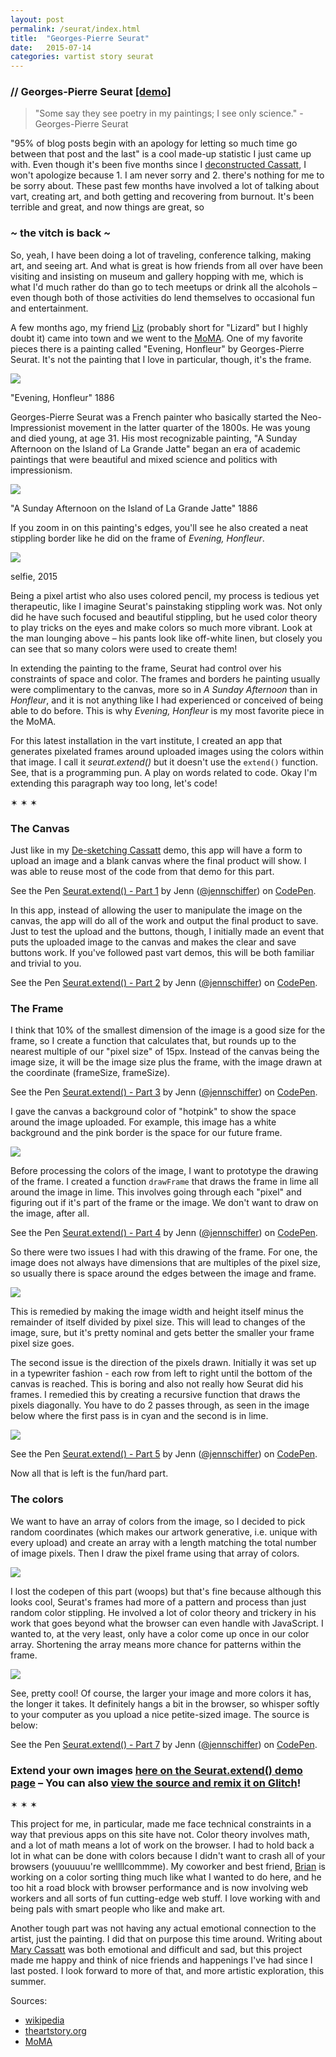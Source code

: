 ```yaml
---
layout: post
permalink: /seurat/index.html
title:  "Georges-Pierre Seurat"
date:   2015-07-14
categories: vartist story seurat
---
```


<h3 class="title">// Georges-Pierre Seurat <a href="https://vart-seurat.glitch.me/">[demo]</a></h3>

<blockquote>"Some say they see poetry in my paintings; I see only science." - Georges-Pierre Seurat</blockquote>

"95% of blog posts begin with an apology for letting so much time go between that post and the last" is a cool made-up statistic I just came up with. Even though it's been five months since I [deconstructed Cassatt](/cassatt), I won't apologize because 1. I am never sorry and 2. there's nothing for me to be sorry about. These past few months have involved a lot of talking about vart, creating art, and both getting and recovering from burnout. It's been terrible and great, and now things are great, so

### *~* the vitch is back *~*

So, yeah, I have been doing a lot of traveling, conference talking, making art, and seeing art. And what is great is how friends from all over have been visiting and insisting on museum and gallery hopping with me, which is what I'd much rather do than go to tech meetups or drink all the alcohols – even though both of those activities do lend themselves to occasional fun and entertainment.

A few months ago, my friend [Liz](https://twitter.com/infraredflower) (probably short for "Lizard" but I highly doubt it) came into town and we went to the [MoMA](http://moma.org). One of my favorite pieces there is a painting called "Evening, Honfleur" by Georges-Pierre Seurat. It's not the painting that I love in particular, though, it's the frame.

<img src="/assets/seurat/honfleur.png" />

<p class="caption">"Evening, Honfleur" 1886</p>

Georges-Pierre Seurat was a French painter who basically started the Neo-Impressionist movement in the latter quarter of the 1800s. He was young and died young, at age 31. His most recognizable painting, "A Sunday Afternoon on the Island of La Grande Jatte" began an era of academic paintings that were beautiful and mixed science and politics with impressionism.

<img src="/assets/seurat/sunday.png" />

<p class="caption">"A Sunday Afternoon on the Island of La Grande Jatte" 1886</p>

If you zoom in on this painting's edges, you'll see he also created a neat stippling border like he did on the frame of *Evening, Honfleur*.

<img src="/assets/seurat/same.png" />

<p class="caption">selfie, 2015</p>

Being a pixel artist who also uses colored pencil, my process is tedious yet therapeutic, like I imagine Seurat's painstaking stippling work was. Not only did he have such focused and beautiful stippling, but he used color theory to play tricks on the eyes and make colors so much more vibrant. Look at the man lounging above – his pants look like off-white linen, but closely you can see that so many colors were used to create them!

In extending the painting to the frame, Seurat had control over his constraints of space and color. The frames and borders he painting usually were complimentary to the canvas, more so in *A Sunday Afternoon* than in *Honfleur*, and it is not anything like I had experienced or conceived of being able to do before. This is why *Evening, Honfleur* is my most favorite piece in the MoMA.

For this latest installation in the vart institute, I created an app that generates pixelated frames around uploaded images using the colors within that image. I call it *seurat.extend()* but it doesn't use the `extend()` function. See, that is a programming pun. A play on words related to code. Okay I'm extending this paragraph way too long, let's code!

<p class="hr">&sext; &sext; &sext;</p>

### The Canvas

Just like in my <a href="/cassatt/demo.html">De-sketching Cassatt</a> demo, this app will have a form to upload an image and a blank canvas where the final product will show. I was able to reuse most of the code from that demo for this part.

<p data-height="268" data-theme-id="16673" data-slug-hash="3f226299e2b955b47f2cf0bc2c1d4bef" data-default-tab="result" data-user="jennschiffer" class='codepen'>See the Pen <a href='http://codepen.io/jennschiffer/pen/3f226299e2b955b47f2cf0bc2c1d4bef/'>Seurat.extend() - Part 1</a> by Jenn (<a href='http://codepen.io/jennschiffer'>@jennschiffer</a>) on <a href='http://codepen.io'>CodePen</a>.</p>

In this app, instead of allowing the user to manipulate the image on the canvas, the app will do all of the work and output the final product to save. Just to test the upload and the buttons, though, I initially made an event that puts the uploaded image to the canvas and makes the clear and save buttons work. If you've followed past vart demos, this will be both familiar and trivial to you.

<p data-height="400" data-theme-id="16673" data-slug-hash="5c4a63d6a4eab0851834130f0b3675b7" data-default-tab="result" data-user="jennschiffer" class='codepen'>See the Pen <a href='http://codepen.io/jennschiffer/pen/5c4a63d6a4eab0851834130f0b3675b7/'>Seurat.extend() - Part 2</a> by Jenn (<a href='http://codepen.io/jennschiffer'>@jennschiffer</a>) on <a href='http://codepen.io'>CodePen</a>.</p>

### The Frame

I think that 10% of the smallest dimension of the image is a good size for the frame, so I create a function that calculates that, but rounds up to the nearest multiple of our "pixel size" of 15px. Instead of the canvas being the image size, it will be the image size plus the frame, with the image drawn at the coordinate (frameSize, frameSize).

<p data-height="400" data-theme-id="16673" data-slug-hash="c297bd906f5b6b4df0ec10f8209ca54e" data-default-tab="result" data-user="jennschiffer" class='codepen'>See the Pen <a href='http://codepen.io/jennschiffer/pen/c297bd906f5b6b4df0ec10f8209ca54e/'>Seurat.extend() - Part 3</a> by Jenn (<a href='http://codepen.io/jennschiffer'>@jennschiffer</a>) on <a href='http://codepen.io'>CodePen</a>.</p>

I gave the canvas a background color of "hotpink" to show the space around the image uploaded. For example, this image has a white background and the pink border is the space for our future frame.

<img src="/assets/seurat/frame-example.png" />

Before processing the colors of the image, I want to prototype the drawing of the frame. I created a function `drawFrame` that draws the frame in lime all around the image in lime. This involves going through each "pixel" and figuring out if it's part of the frame or the image. We don't want to draw on the image, after all.

<p data-height="400" data-theme-id="16673" data-slug-hash="8c3629a76b715f8ec63b5ad577fe7bfb" data-default-tab="result" data-user="jennschiffer" class='codepen'>See the Pen <a href='http://codepen.io/jennschiffer/pen/8c3629a76b715f8ec63b5ad577fe7bfb/'>Seurat.extend() - Part 4</a> by Jenn (<a href='http://codepen.io/jennschiffer'>@jennschiffer</a>) on <a href='http://codepen.io'>CodePen</a>.</p>

So there were two issues I had with this drawing of the frame. For one, the image does not always have dimensions that are multiples of the pixel size, so usually there is space around the edges between the image and frame.

<img src="/assets/seurat/frame-example-2.png" />

This is remedied by making the image width and height itself minus the remainder of itself divided by pixel size. This will lead to changes of the image, sure, but it's pretty nominal and gets better the smaller your frame pixel size goes.

The second issue is the direction of the pixels drawn. Initially it was set up in a typewriter fashion - each row from left to right until the bottom of the canvas is reached. This is boring and also not really how Seurat did his frames. I remedied this by creating a recursive function that draws the pixels diagonally. You have to do 2 passes through, as seen in the image below where the first pass is in cyan and the second is in lime.

<img src="/assets/seurat/frame-example-3.png" />

<p data-height="400" data-theme-id="16673" data-slug-hash="994503ed06d8bc60bf19fbcf91ded8ad" data-default-tab="result" data-user="jennschiffer" class='codepen'>See the Pen <a href='http://codepen.io/jennschiffer/pen/994503ed06d8bc60bf19fbcf91ded8ad/'>Seurat.extend() - Part 5</a> by Jenn (<a href='http://codepen.io/jennschiffer'>@jennschiffer</a>) on <a href='http://codepen.io'>CodePen</a>.</p>

Now all that is left is the fun/hard part.

### The colors

We want to have an array of colors from the image, so I decided to pick random coordinates (which makes our artwork generative, i.e. unique with every upload) and create an array with a length matching the total number of image pixels. Then I draw the pixel frame using that array of colors.

<img src="/assets/seurat/pear-1.png" />


I lost the codepen of this part (woops) but that's fine because although this looks cool, Seurat's frames had more of a pattern and process than just random color stippling. He involved a lot of color theory and trickery in his work that goes beyond what the browser can even handle with JavaScript. I wanted to, at the very least, only have a color come up once in our color array. Shortening the array means more chance for patterns within the frame.

<img src="/assets/seurat/pear-2.png" />

See, pretty cool! Of course, the larger your image and more colors it has, the longer it takes. It definitely hangs a bit in the browser, so whisper softly to your computer as you upload a nice petite-sized image. The source is below:

<p data-height="400" data-theme-id="16673" data-slug-hash="a697f16beeae5a2f54f8479c56bb4d53" data-default-tab="result" data-user="jennschiffer" class='codepen'>See the Pen <a href='http://codepen.io/jennschiffer/pen/a697f16beeae5a2f54f8479c56bb4d53/'>Seurat.extend() - Part 7</a> by Jenn (<a href='http://codepen.io/jennschiffer'>@jennschiffer</a>) on <a href='http://codepen.io'>CodePen</a>.</p>

### Extend your own images [here on the Seurat.extend() demo page](https://vart-seurat.glitch.me/) – You can also [view the source and remix it on Glitch](https://glitch.com/edit/#!/vart-seurat)!

<p class="hr">&sext; &sext; &sext;</p>

This project for me, in particular, made me face technical constraints in a way that previous apps on this site have not. Color theory involves math, and a lot of math means a lot of work on the browser. I had to hold back a lot in what can be done with colors because I didn't want to crash all of your browsers (youuuuu're wellllcommme). My coworker and best friend, <a href="http://twitter.com/brianloveswords">Brian</a> is working on a color sorting thing much like what I wanted to do here, and he too hit a road block with browser performance and is now involving web workers and all sorts of fun cutting-edge web stuff. I love working with and being pals with smart people who like and make art.

Another tough part was not having any actual emotional connection to the artist, just the painting. I did that on purpose this time around.  Writing about [Mary Cassatt](/cassatt) was both emotional and difficult and sad, but this project made me happy and think of nice friends and happenings I've had since I last posted. I look forward to more of that, and more artistic exploration, this summer.

<p>Sources:
  <ul>
    <li><a href="https://en.wikipedia.org/wiki/Georges_Seurat">wikipedia</a></li>
    <li><a href="http://www.theartstory.org/artist-seurat-georges.htm">theartstory.org</a></li>
    <li><a href="http://www.moma.org/collection/works/79333">MoMA</a></li>
  </ul>
</p>
